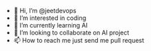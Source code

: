 - 👋 Hi, I’m @jeetdevops
- 👀 I’m interested in coding
- 🌱 I’m currently learning AI
- 💞️ I’m looking to collaborate on AI project
- 📫 How to reach me just send me pull request

<!---
jeetdevops/jeetdevops is a ✨ special ✨ repository because its `README.md` (this file) appears on your GitHub profile.
You can click the Preview link to take a look at your changes.
--->
